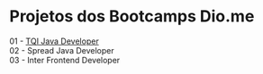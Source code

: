 # Projetos dos Bootcamps Dio.me

01 - [TQI Java Developer](https://github.com/AdailtonSimplicio/Dio.me/tree/main/Bootcamps/01%20-%20TQI%20Java%20Developer) <br/>
02 - Spread Java Developer<br/>
03 - Inter Frontend Developer<br/>
